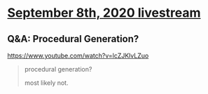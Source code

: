# [September 8th, 2020 livestream](../2020-09-08.md)
## Q&A: Procedural Generation?
https://www.youtube.com/watch?v=lcZJKlvLZuo
> procedural generation?
> 
> most likely not.
> 
